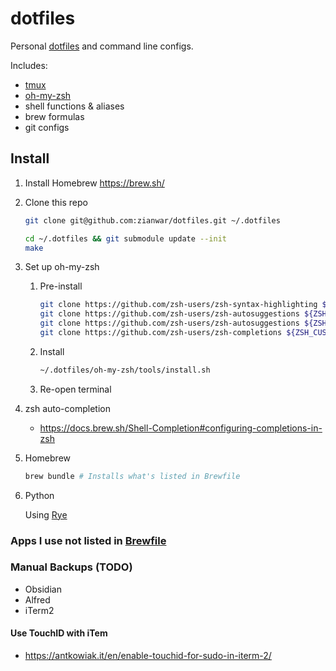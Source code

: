 # dotfiles

Personal [dotfiles](https://www.quora.com/What-are-dotfiles) and command line configs.

Includes:

- [tmux](https://github.com/gpakosz/.tmux)
- [oh-my-zsh](https://github.com/ohmyzsh/ohmyzsh)
- shell functions & aliases
- brew formulas
- git configs

## Install

1. Install Homebrew
   https://brew.sh/
2. Clone this repo

   ```bash
   git clone git@github.com:zianwar/dotfiles.git ~/.dotfiles

   cd ~/.dotfiles && git submodule update --init
   make
   ```

3. Set up oh-my-zsh

   1. Pre-install

      ```bash
      git clone https://github.com/zsh-users/zsh-syntax-highlighting ${ZSH_CUSTOM:-~/.oh-my-zsh/custom}/plugins/zsh-syntax-highlighting
      git clone https://github.com/zsh-users/zsh-autosuggestions ${ZSH_CUSTOM:-~/.oh-my-zsh/custom}/plugins/zsh-autosuggestions
      git clone https://github.com/zsh-users/zsh-autosuggestions ${ZSH_CUSTOM:-~/.oh-my-zsh/custom}/plugins/zsh-autosuggestions
      git clone https://github.com/zsh-users/zsh-completions ${ZSH_CUSTOM:-~/.oh-my-zsh/custom}/plugins/zsh-completions

      ```

   2. Install
      ```bash
      ~/.dotfiles/oh-my-zsh/tools/install.sh
      ```
   3. Re-open terminal

4. zsh auto-completion

   - https://docs.brew.sh/Shell-Completion#configuring-completions-in-zsh

5. Homebrew
   ```bash
   brew bundle # Installs what's listed in Brewfile
   ```
6. Python

   Using [Rye](https://github.com/astral-sh/rye)

### Apps I use not listed in [Brewfile](./Brewfile)

### Manual Backups (TODO)

- Obsidian
- Alfred
- iTerm2

#### Use TouchID with iTem

- https://antkowiak.it/en/enable-touchid-for-sudo-in-iterm-2/
